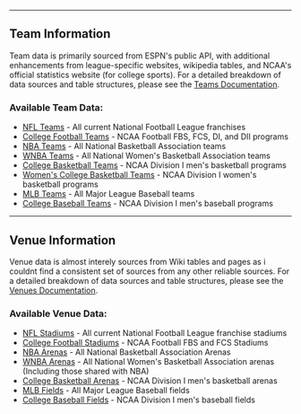 
---
## Team Information

Team data is primarily sourced from ESPN's public API, with additional enhancements from league-specific websites, wikipedia tables, and NCAA's official statistics website (for college sports). For a detailed breakdown of data sources and table structures, please see the [Teams Documentation](/R/teams/readme.md).

### Available Team Data:
- [NFL Teams](/R/teams/readme.md#nfl-teams) - All current National Football League franchises  
- [College Football Teams](/R/teams/readme.md#college-football-teams) - NCAA Football FBS, FCS, DI, and DII programs  
- [NBA Teams](/R/teams/readme.md#nba-teams) - All National Basketball Association teams
- [WNBA Teams](/R/teams/readme.md#wnba-teams) - All National Women's Basketball Association teams  
- [College Basketball Teams](/R/teams/readme.md#college-basketball-teams) - NCAA Division I men's basketball programs
- [Women's College Basketball Teams](/R/teams/readme.md#womens-college-basketball-teams) - NCAA Division I women's basketball programs
- [MLB Teams](/R/teams/readme.md#mlb-teams) - All Major League Baseball teams
- [College Baseball Teams](/R/teams/readme.md#college-baseball-teams) - NCAA Division I men's baseball programs
---
## Venue Information 

Venue data is almost interely sources from Wiki tables and pages as i couldnt find a consistent set of sources from any other reliable sources. For a detailed breakdown of data sources and table structures, please see the [Venues Documentation](/R/venues/readme.md).

### Available Venue Data:
- [NFL Stadiums](/R/venues/readme.md#nfl-venues) - All current National Football League franchise stadiums
- [College Football Stadiums](/R/venues/readme.md#college-football-venues) - NCAA Football FBS and FCS Stadiums
- [NBA Arenas](/R/venues/readme.md#nba-venues) - All National Basketball Association Arenas
- [WNBA Arenas](/R/venues/readme.md#wnba-venues) - All National Women's Basketball Association arenas (Including those shared with NBA)  
- [College Basketball Arenas](/R/venues/readme.md#college-basketball-venues) - NCAA Division I men's basketball arenas
- [MLB Fields](/R/venues/readme.md#mlb-venues) - All Major League Baseball fields
- [College Baseball Fields](/R/venues/readme.md#college-baseball-venues) - NCAA Division I men's baseball fields
